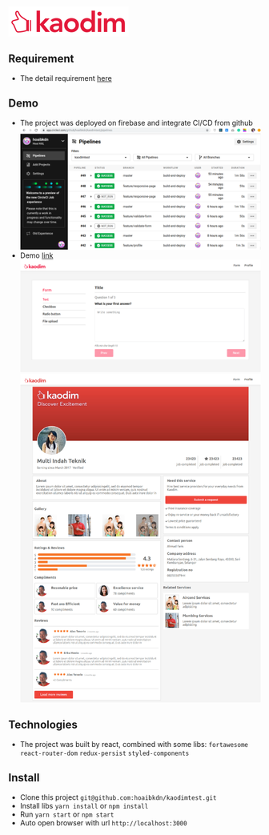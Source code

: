 ![Kaodim test](/src/assets/images/kaodimLogo.svg)

## Requirement
- The detail requirement [here](https://gist.github.com/yamanaltereh/276fa3f760b436206fb69a4044555254)


## Demo
- The project was deployed on firebase and integrate CI/CD from github
![CI CD pipeline](/src/assets/images/cicdPipeline.png)
- Demo [link](https://kaodimtest-9eb0b.firebaseapp.com/)
![Aissigment](/src/assets/images/formPage.png)
![Profile](/src/assets/images/profilePage.png)

## Technologies
- The project was built by react, combined with some libs: `fortawesome` `react-router-dom` `redux-persist` `styled-components`

## Install
- Clone this project `git@github.com:hoaibkdn/kaodimtest.git`
- Install libs `yarn install` or `npm install`
- Run `yarn start` or `npm start`
- Auto open browser with url `http://localhost:3000`
